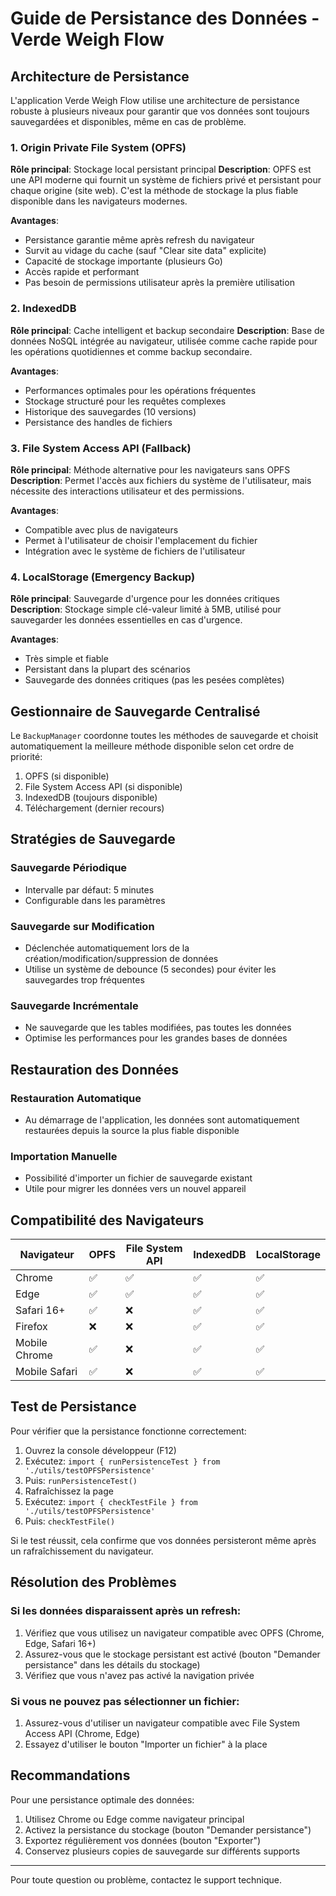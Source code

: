 # Guide de Persistance des Données - Verde Weigh Flow

## Architecture de Persistance

L'application Verde Weigh Flow utilise une architecture de persistance robuste à plusieurs niveaux pour garantir que vos données sont toujours sauvegardées et disponibles, même en cas de problème.

### 1. Origin Private File System (OPFS)

**Rôle principal**: Stockage local persistant principal
**Description**: OPFS est une API moderne qui fournit un système de fichiers privé et persistant pour chaque origine (site web). C'est la méthode de stockage la plus fiable disponible dans les navigateurs modernes.

**Avantages**:

- Persistance garantie même après refresh du navigateur
- Survit au vidage du cache (sauf "Clear site data" explicite)
- Capacité de stockage importante (plusieurs Go)
- Accès rapide et performant
- Pas besoin de permissions utilisateur après la première utilisation

### 2. IndexedDB

**Rôle principal**: Cache intelligent et backup secondaire
**Description**: Base de données NoSQL intégrée au navigateur, utilisée comme cache rapide pour les opérations quotidiennes et comme backup secondaire.

**Avantages**:

- Performances optimales pour les opérations fréquentes
- Stockage structuré pour les requêtes complexes
- Historique des sauvegardes (10 versions)
- Persistance des handles de fichiers

### 3. File System Access API (Fallback)

**Rôle principal**: Méthode alternative pour les navigateurs sans OPFS
**Description**: Permet l'accès aux fichiers du système de l'utilisateur, mais nécessite des interactions utilisateur et des permissions.

**Avantages**:

- Compatible avec plus de navigateurs
- Permet à l'utilisateur de choisir l'emplacement du fichier
- Intégration avec le système de fichiers de l'utilisateur

### 4. LocalStorage (Emergency Backup)

**Rôle principal**: Sauvegarde d'urgence pour les données critiques
**Description**: Stockage simple clé-valeur limité à 5MB, utilisé pour sauvegarder les données essentielles en cas d'urgence.

**Avantages**:

- Très simple et fiable
- Persistant dans la plupart des scénarios
- Sauvegarde des données critiques (pas les pesées complètes)

## Gestionnaire de Sauvegarde Centralisé

Le `BackupManager` coordonne toutes les méthodes de sauvegarde et choisit automatiquement la meilleure méthode disponible selon cet ordre de priorité:

1. OPFS (si disponible)
2. File System Access API (si disponible)
3. IndexedDB (toujours disponible)
4. Téléchargement (dernier recours)

## Stratégies de Sauvegarde

### Sauvegarde Périodique

- Intervalle par défaut: 5 minutes
- Configurable dans les paramètres

### Sauvegarde sur Modification

- Déclenchée automatiquement lors de la création/modification/suppression de données
- Utilise un système de debounce (5 secondes) pour éviter les sauvegardes trop fréquentes

### Sauvegarde Incrémentale

- Ne sauvegarde que les tables modifiées, pas toutes les données
- Optimise les performances pour les grandes bases de données

## Restauration des Données

### Restauration Automatique

- Au démarrage de l'application, les données sont automatiquement restaurées depuis la source la plus fiable disponible

### Importation Manuelle

- Possibilité d'importer un fichier de sauvegarde existant
- Utile pour migrer les données vers un nouvel appareil

## Compatibilité des Navigateurs

| Navigateur    | OPFS | File System API | IndexedDB | LocalStorage |
| ------------- | ---- | --------------- | --------- | ------------ |
| Chrome        | ✅   | ✅              | ✅        | ✅           |
| Edge          | ✅   | ✅              | ✅        | ✅           |
| Safari 16+    | ✅   | ❌              | ✅        | ✅           |
| Firefox       | ❌   | ❌              | ✅        | ✅           |
| Mobile Chrome | ✅   | ❌              | ✅        | ✅           |
| Mobile Safari | ✅   | ❌              | ✅        | ✅           |

## Test de Persistance

Pour vérifier que la persistance fonctionne correctement:

1. Ouvrez la console développeur (F12)
2. Exécutez: `import { runPersistenceTest } from './utils/testOPFSPersistence'`
3. Puis: `runPersistenceTest()`
4. Rafraîchissez la page
5. Exécutez: `import { checkTestFile } from './utils/testOPFSPersistence'`
6. Puis: `checkTestFile()`

Si le test réussit, cela confirme que vos données persisteront même après un rafraîchissement du navigateur.

## Résolution des Problèmes

### Si les données disparaissent après un refresh:

1. Vérifiez que vous utilisez un navigateur compatible avec OPFS (Chrome, Edge, Safari 16+)
2. Assurez-vous que le stockage persistant est activé (bouton "Demander persistance" dans les détails du stockage)
3. Vérifiez que vous n'avez pas activé la navigation privée

### Si vous ne pouvez pas sélectionner un fichier:

1. Assurez-vous d'utiliser un navigateur compatible avec File System Access API (Chrome, Edge)
2. Essayez d'utiliser le bouton "Importer un fichier" à la place

## Recommandations

Pour une persistance optimale des données:

1. Utilisez Chrome ou Edge comme navigateur principal
2. Activez la persistance du stockage (bouton "Demander persistance")
3. Exportez régulièrement vos données (bouton "Exporter")
4. Conservez plusieurs copies de sauvegarde sur différents supports

---

Pour toute question ou problème, contactez le support technique.

